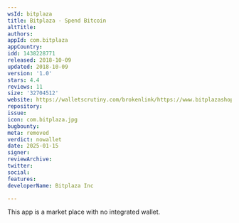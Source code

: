 ```yaml
---
wsId: bitplaza
title: Bitplaza - Spend Bitcoin
altTitle: 
authors: 
appId: com.bitplaza
appCountry: 
idd: 1438228771
released: 2018-10-09
updated: 2018-10-09
version: '1.0'
stars: 4.4
reviews: 11
size: '32704512'
website: https://walletscrutiny.com/brokenlink/https://www.bitplazashopping.com/
repository: 
issue: 
icon: com.bitplaza.jpg
bugbounty: 
meta: removed
verdict: nowallet
date: 2025-01-15
signer: 
reviewArchive: 
twitter: 
social: 
features: 
developerName: Bitplaza Inc

---
```


This app is a market place with no integrated wallet.
